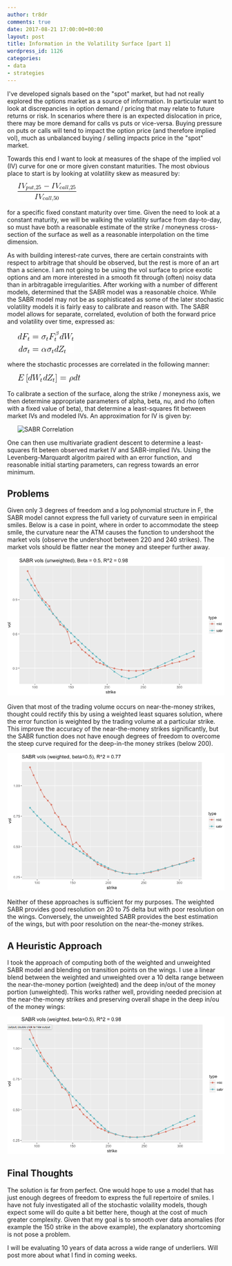 ```yaml
---
author: tr8dr
comments: true
date: 2017-08-21 17:00:00+00:00
layout: post
title: Information in the Volatility Surface [part 1]
wordpress_id: 1126
categories:
- data
- strategies
---
```


I've developed signals based on the "spot" market, but had not really explored the options market as a source of information.  In particular want to look at discrepancies in option demand / pricing that may relate to future returns or risk.  In scenarios where there is an expected dislocation in price, there may be more demand for calls vs puts or vice-versa.  Buying pressure on puts or calls will tend to impact the option price (and therefore implied vol), much as unbalanced buying / selling impacts price in the "spot" market. 

Towards this end I want to look at measures of the shape of the implied vol (IV) curve for one or more given constant maturities.  The most obvious place to start is by looking at volatility skew as measured by:

&nbsp;&nbsp;&nbsp;&nbsp;&nbsp;&nbsp;![Skew](/assets/2017-09-21/skew1.png)

for a specific fixed constant maturity over time.  Given the need to look at a constant maturity, we will be walking the volatility surface from day-to-day, so must have both a reasonable estimate of the strike / moneyness cross-section of the surface as well as a reasonable interpolation on the time dimension.

As with building interest-rate curves, there are certain constraints with respect to arbitrage that should be observed, but the rest is more of an art than a science.  I am not going to be using the vol surface to price exotic options and am more interested in a smooth fit through (often) noisy data than in arbitragable irregularities.  After working with a number of different models, determined that the SABR model was a reasonable choice.   While the SABR model may not be as sophisticated as some of the later stochastic volatility models it is fairly easy to calibrate and reason with.   The SABR model allows for separate, correlated, evolution of both the forward price and volatility over time, expressed as:

&nbsp;&nbsp;&nbsp;&nbsp;&nbsp;&nbsp;![SABR Model p1](/assets/2017-09-21/SABR-eqn1.png)

where the stochastic processes are correlated in the following manner:

&nbsp;&nbsp;&nbsp;&nbsp;&nbsp;&nbsp;![SABR Model p1](/assets/2017-09-21/SABR-eqn2.png)

To calibrate a section of the surface, along the strike / moneyness axis, we then determine appropriate parameters of alpha, beta, nu, and rho (often with a fixed value of beta), that determine a least-squares fit between market IVs and modeled IVs.  An approximation for IV is given by:

&nbsp;&nbsp;&nbsp;&nbsp;&nbsp;&nbsp;![SABR Correlation](https://wikimedia.org/api/rest_v1/media/math/render/svg/b655790d56b2db650aaf6be8acc919dc0d12cecb)

One can then use multivariate gradient descent to determine a least-squares fit beteen observed market IV and SABR-implied IVs.  Using the Levenberg-Marquardt algoritm paired with an error function, and reasonable initial starting parameters, can regress towards an error minimum.

## Problems

Given only 3 degrees of freedom and a log polynomial structure in F, the SABR model cannot express the full variety of curvature seen in empirical smiles.   Below is a case in point, where in order to accommodate the steep smile, the curvature near the ATM causes the function to undershoot the market vols (observe the undershoot between 220 and 240 strikes).   The market vols should be flatter near the money and steeper further away.

![SABR unweighted](/assets/2017-09-21/SABR-1m-unweighted.png)

Given that most of the trading volume occurs on near-the-money strikes, thought could rectify this by using a weighted least squares solution, where the error function is weighted by the trading volume at a particular strike.  This improve the accuracy of the near-the-money strikes significantly, but the SABR function does not have enough degrees of freedom to overcome the steep curve required for the deep-in-the money strikes (below 200).

![SABR weighted](/assets/2017-09-21/SABR-1m-weighted.png)

Neither of these approaches is sufficient for my purposes.  The weighted SABR provides good resolution on 20 to 75 delta but with poor resolution on the wings.  Conversely, the unweighted SABR provides the best estimation of the wings, but with poor resolution on the near-the-money strikes.

## A Heuristic Approach
I took the approach of computing both of the weighted and unweighted SABR model and blending on transition points on the wings.  I use a linear blend between the weighted and unweighted over a 10 delta range between the near-the-money portion (weighted) and the deep in/out of the money portion (unweighted).  This works rather well, providing needed precision at the near-the-money strikes and preserving overall shape in the deep in/ou of the money wings:

![SABR weighted](/assets/2017-09-21/SABR-1m-blended.png)

## Final Thoughts
The solution is far from perfect.  One would hope to use a model that has just enough degrees of freedom to express the full repertoire of smiles.  I have not fuly investigated all of the stochastic volaility models, though expect some will do quite a bit better here, though at the cost of much greater complexity.   Given that my goal is to smooth over data anomalies (for example the 150 strike in the above example), the explanatory shortcoming is not pose a problem.

I will be evaluating 10 years of data across a wide range of underliers.  Will post more about what I find in coming weeks.



